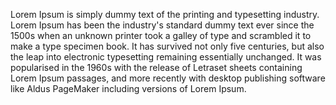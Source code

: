 Lorem Ipsum is simply dummy text of the printing and typesetting industry. 
Lorem Ipsum has been the industry's standard dummy text ever since the 1500s
when an unknown printer took a galley of type and scrambled it to make a type specimen book. 
It has survived not only five centuries, but also the leap into electronic typesetting
remaining essentially unchanged. It was popularised in the 1960s with the release of Letraset sheets containing 
Lorem Ipsum passages, and more recently with desktop publishing software
like Aldus PageMaker including versions of Lorem Ipsum.